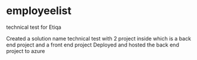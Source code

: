 # employeelist
technical test for Etiqa

Created a solution name technical test with 2 project inside which is a back end project and a front end project
Deployed and hosted the back end project to azure 
